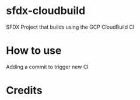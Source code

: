 # sfdx-cloudbuild
SFDX Project that builds using the GCP CloudBuild CI 


# How to use
Adding a commit to trigger new CI


# Credits
